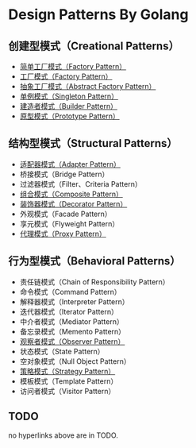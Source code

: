 Design Patterns By Golang
==========================

## 创建型模式（Creational Patterns）
- [简单工厂模式（Factory Pattern）](CreationalPatterns/simplefactory)
- [工厂模式（Factory Pattern）](CreationalPatterns/factory)
- [抽象工厂模式（Abstract Factory Pattern）](CreationalPatterns/abstractfactory)
- [单例模式（Singleton Pattern）](CreationalPatterns/singleton)
- [建造者模式（Builder Pattern）](CreationalPatterns/builder)
- [原型模式（Prototype Pattern）](CreationalPatterns/prototype)

## 结构型模式（Structural Patterns）
- [适配器模式（Adapter Pattern）](StructuralPatterns/adapter)
- 桥接模式（Bridge Pattern）
- 过滤器模式（Filter、Criteria Pattern）
- [组合模式（Composite Pattern）](StructuralPatterns/composite)
- [装饰器模式（Decorator Pattern）](StructuralPatterns/decorator)
- 外观模式（Facade Pattern）
- 享元模式（Flyweight Pattern）
- [代理模式（Proxy Pattern）](StructuralPatterns/proxy)

## 行为型模式（Behavioral Patterns）
- 责任链模式（Chain of Responsibility Pattern）
- 命令模式（Command Pattern）
- 解释器模式（Interpreter Pattern）
- 迭代器模式（Iterator Pattern）
- 中介者模式（Mediator Pattern）
- 备忘录模式（Memento Pattern）
- [观察者模式（Observer Pattern）](BehavioralPatterns/observer)
- 状态模式（State Pattern）
- 空对象模式（Null Object Pattern）
- [策略模式（Strategy Pattern）](BehavioralPatterns/strategy)
- 模板模式（Template Pattern）
- 访问者模式（Visitor Pattern）

## TODO
no hyperlinks above are in TODO. 